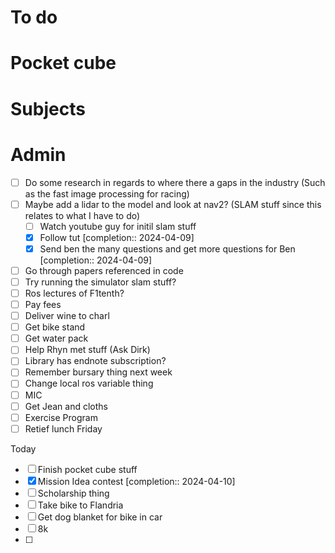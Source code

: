 # To do

# Pocket cube

# Subjects

# Admin
- [ ] Do some research in regards to where there a gaps in the industry (Such as the fast image processing for racing)
- [ ] Maybe add a lidar to the model and look at nav2? (SLAM stuff since this relates to what I have to do)
	- [ ] Watch youtube guy for initil slam stuff
	- [x] Follow tut  [completion:: 2024-04-09]
	- [x] Send ben the many questions and get more questions for Ben  [completion:: 2024-04-09]
- [ ] Go through papers referenced in code
- [ ] Try running the simulator slam stuff?
- [ ] Ros lectures of F1tenth?
- [ ] Pay fees
- [ ] Deliver wine to charl
- [ ] Get bike stand
- [ ] Get water pack
- [ ] Help Rhyn met stuff (Ask Dirk)
- [ ] Library has endnote subscription?
- [ ] Remember bursary thing next week
- [ ] Change local ros variable thing
- [ ] MIC
- [ ] Get Jean and cloths
- [ ] Exercise Program
- [ ] Retief lunch Friday

Today
- [ ] Finish pocket cube stuff
- [x] Mission Idea contest  [completion:: 2024-04-10]
- [ ] Scholarship thing
- [ ] Take bike to Flandria
- [ ] Get dog blanket for bike in car
- [ ] 8k
- [ ] 